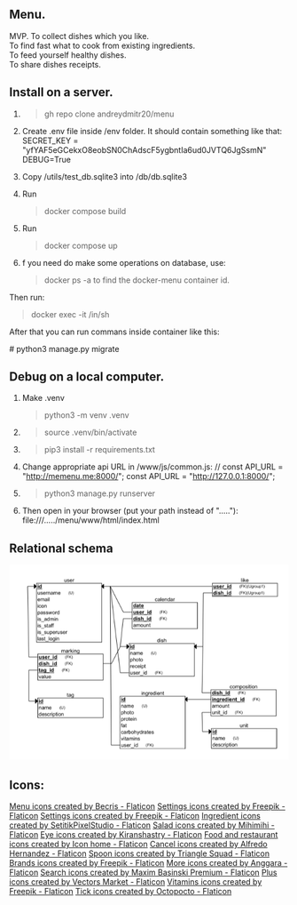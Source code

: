 ## Menu.

MVP.
To collect dishes which you like. <br>
To find fast what to cook from existing
ingredients. <br>
To feed yourself healthy dishes. <br>
To share dishes
receipts.

## Install on a server.

1.  > gh repo clone andreydmitr20/menu

2.  Create .env file inside /env folder.
    It should contain something like that:
    SECRET_KEY = "yfYAF5eGCekxO8eobSN0ChAdscF5ygbntIa6ud0JVTQ6JgSsmN"
    DEBUG=True

3.  Copy /utils/test_db.sqlite3 into /db/db.sqlite3

4.  Run

    > docker compose build

5.  Run

    > docker compose up

6.  f you need do make some operations on database, use:
    > docker ps -a
    > to find the docker-menu container id.

Then run:

> docker exec -it <docker-menu container id> /in/sh

After that you can run commans inside container like this:

\# python3 manage.py migrate

## Debug on a local computer.

1. Make .venv

   > python3 -m venv .venv

2. > source .venv/bin/activate

3. > pip3 install -r requirements.txt

4. Change appropriate api URL in /www/js/common.js:
   // const API_URL = "http://memenu.me:8000/";
   const API_URL = "http://127.0.0.1:8000/";

5. > python3 manage.py runserver

6. Then open in your browser (put your path instead of "....."):
   file:///...../menu/www/html/index.html

## Relational schema

<img src="./doc/rs.png">

## Icons:

<a href="https://www.flaticon.com/free-icons/menu" title="menu icons">Menu icons created by Becris - Flaticon</a>
<a href="https://www.flaticon.com/free-icons/settings" title="settings icons">Settings icons created by Freepik - Flaticon</a>
<a href="https://www.flaticon.com/free-icons/settings" title="settings icons">Settings icons created by Freepik - Flaticon</a>
<a href="https://www.flaticon.com/free-icons/ingredient" title="ingredient icons">Ingredient icons created by SetitikPixelStudio - Flaticon</a>
<a href="https://www.flaticon.com/free-icons/salad" title="salad icons">Salad icons created by Mihimihi - Flaticon</a>
<a href="https://www.flaticon.com/free-icons/eye" title="eye icons">Eye icons created by Kiranshastry - Flaticon</a>
<a href="https://www.flaticon.com/free-icons/food-and-restaurant" title="food and restaurant icons">Food and restaurant icons created by Icon home - Flaticon</a>
<a href="https://www.flaticon.com/free-icons/cancel" title="cancel icons">Cancel icons created by Alfredo Hernandez - Flaticon</a>
<a href="https://www.flaticon.com/free-icons/spoon" title="spoon icons">Spoon icons created by Triangle Squad - Flaticon</a>
<a href="https://www.flaticon.com/free-icons/brands" title="brands icons">Brands icons created by Freepik - Flaticon</a>
<a href="https://www.flaticon.com/free-icons/more" title="more icons">More icons created by Anggara - Flaticon</a>
<a href="https://www.flaticon.com/free-icons/search" title="search icons">Search icons created by Maxim Basinski Premium - Flaticon</a>
<a href="https://www.flaticon.com/free-icons/plus" title="plus icons">Plus icons created by Vectors Market - Flaticon</a>
<a href="https://www.flaticon.com/free-icons/vitamins" title="vitamins icons">Vitamins icons created by Freepik - Flaticon</a>
<a href="https://www.flaticon.com/free-icons/tick" title="tick icons">Tick icons created by Octopocto - Flaticon</a>

